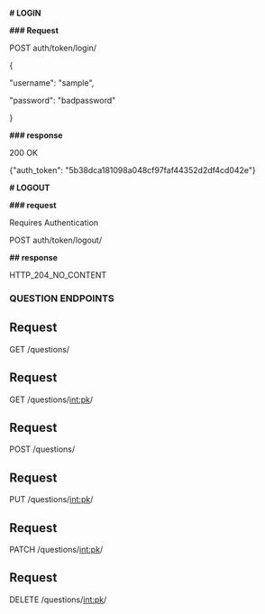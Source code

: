 
**# LOGIN**

**### Request**

POST auth/token/login/

{

"username": "sample",

"password": "badpassword"

}

**### response**

200 OK

{"auth_token": "5b38dca181098a048cf97faf44352d2df4cd042e"}

**# LOGOUT**

**### request**

Requires Authentication

POST auth/token/logout/

**## response**

HTTP_204_NO_CONTENT



### QUESTION ENDPOINTS

## Request 
GET /questions/



## Request
GET /questions/<int:pk>/


## Request 
POST /questions/

## Request
PUT /questions/<int:pk>/




## Request
PATCH /questions/<int:pk>/


## Request
DELETE /questions/<int:pk>/